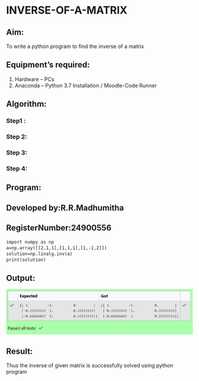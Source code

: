 # INVERSE-OF-A-MATRIX
## Aim:
To write a python program to find the inverse of a matrix
## Equipment’s required:
1. 	Hardware – PCs
2. 	Anaconda – Python 3.7 Installation / Moodle-Code Runner
## Algorithm:
### Step1 : 
### Step 2: 
### Step 3: 
### Step 4: 

## Program:
## Developed by:R.R.Madhumitha
## RegisterNumber:24900556
    import numpy as np
    a=np.array([[2,1,1],[1,1,1],[1,-1,2]])
    solution=np.linalg.inv(a)
    print(solution)

## Output:
![alt text](<Screenshot 2024-12-06 051402.png>)
## Result:
Thus the inverse of given matrix is successfully solved using python program

